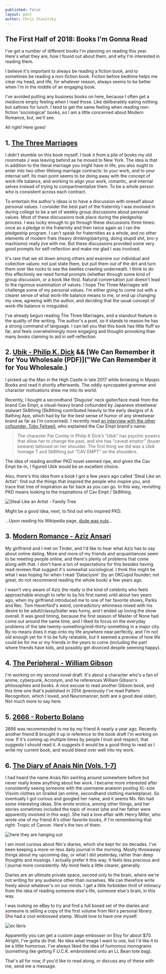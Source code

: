 ```yaml
---
published: false
layout: post
author: Chris Stavitsky
---
```

## The First Half of 2018: Books I'm Gonna Read

I've got a number of different books I'm planning on reading this year. Here's what they are, how I found out about them, and why I'm interested in reading them.

I believe it's important to always be reading a fiction book, and to sometimes be reading a non-fiction book. Fiction before bedtime helps me clear my head, and life, for whatever reason, always seems to be better when I'm in the middle of an engaging book.

I've avoided putting any business books on here, because I often get a mediocre empty feeling when I read those. Like deliberately eating nothing but saltines for lunch. I tend to get the same feeling when reading non-fiction 'sociological' books, so I am a little concerned about Modern Romance, but, we'll see.

All right! Here goes!

## 1. [The Three Marriages](https://www.amazon.com/Three-Marriages-Reimagining-Work-Relationship/dp/159448435X)

I didn't stumble on this book myself. I took it from a pile of books my old roommate J was leaving behind as he moved to New York. The idea is that in addition to the literal marriage you might have in life, you also ought to enter into two other lifelong marriage contracts: to your work, and to your internal self. Its main point seems to be doing away with the concept of work-life balance, and working to align your work, romantic, and internal selves instead of trying to compartmentalize them. To be a whole person who is consistent across each contract.

To entertain the author's ideas is to have a discussion with oneself about personal values. I consider the best part of the fraternity I was involved in during college to be a set of weekly group discussions about personal values. Most of these discussions took place during the pledgeship process. I was lucky enough to go through these discussions three times: once as a pledge in the fraternity and then twice again as I ran the pledgeship program. I can't speak for fraternities as a whole, and no other elements of modern frats (heavy drinking/partying, doing stupid shit, bro-y machismo) really jive with me. But these discussions provided some very good prompts for self-reflection and make me glad I was involved.

It's rare that we sit down among others and examine our individual and collective values: not just state them, but pull them out of the dirt and turn them over like rocks to see the beetles crawling underneath. I think to do this effectively we need formal prompts (whether through some kind of group discussion, or a book like this). Natural conversation just doesn't lead to the rigorous examination of values. I hope The Three Marriages will challenge some of my personal values. I'm either going to come out with a clearer sense of what work-life balance means to me, or end up changing my view, agreeing with the author, and deciding that the usual concept of work-life balance is misguided.

I've already begun reading The Three Marriages, and a standout feature is the quality of the writing. The author's a poet, so it stands to reason he has a strong command of language. I can tell you that this book has little fluff so far, and feels overwhelmingly more engaging and thought-provoking than many books claiming to aid in self-reflection.

## 2. [Ubik - Philip K. Dick](https://www.amazon.com/Ubik-Philip-K-Dick/dp/0547572298) && [We Can Remember it for You Wholesale (PDF)]("We Can Remember it for You Wholesale.)

I picked up the Man in the High Castle in late 2017 while browsing in Myopic Books and read it shortly afterwards. The oddly syncopated grammar and character motivations drew me into its world.

Recently, I bought a secondhand 'Disguise' neck gaiter/face mask from the brand Cav Empt, a visual-heavy brand cofounded by Japanese streetwear stalwart Sk8thing (Sk8thing contributed heavily to the early designs of A Bathing Ape, which had by far the best sense of humor of any streetwear brand as far as I'm concerned). I recently read [an interview with the other cofounder, Toby Feltwell](http://www.dazeddigital.com/fashion/article/31437/1/cav-empt-discuss-streetwear-grime-and-anonymity), who explained the Cav Empt brand's name: 

> The character Pat Conley in Philip K Dick’s “Ubik” has psychic powers that allow her to change the past, and she has “caveat emptor” (buyer beware) tattooed on her shoulder. The first thing we did was a Ubik homage T and Sk8thing put “CAV EMPT” on the shoulders.

The idea of reading another PKD novel seemed ripe, and given the Cav Empt tie-in, I figured Ubik would be an excellent choice.

Also, there's this idea from a book I got a few years ago called 'Steal Like an Artist': find out the things that inspired the people who inspire you, and trace that tree of inspiration as far back as you can go. In this way, revisiting PKD means looking to the inspirations of Cav Empt / Sk8thing.

![Steal Like an Artist - Family Tree](https://raw.githubusercontent.com/cstavitsky/cstavitsky.github.io/master/_posts/steal_like_artist_family_tree.jpg)

Might be a good idea, next, to find out who inspired PKD. 

...Upon reading his Wikipedia page, [dude was nuts](https://en.wikipedia.org/wiki/Philip_K._Dick#Paranormal_experiences_and_mental_health_issues)...


## 3. [Modern Romance - Aziz Ansari](https://www.amazon.com/Modern-Romance-Aziz-Ansari/dp/0143109251)

My girlfriend and I met on Tinder, and I'd like to hear what Aziz has to say about online dating. More and more of my friends and acquaintances seem to be meeting people online, and there's plenty of problems that come along with that. I don't have a ton of expectations for this besides having read reviews that suggest it's somewhat sociological. I think this might be what I was hoping for when I read 'Dataclysm' (by an OKCupid founder; not great, do not recommend reading the whole book) a few years ago.

I wasn't very aware of Aziz (he really is the kind of celebrity who feels approachable enough to refer to by his first name) until about two years ago, when my girlfriend introduced me to one of her favorite shows, Parks and Rec. Tom Haverford's weird, contradictory whininess mixed with his desire to be adult/classy/baller was funny, and I ended up loving the show overall. It was good timing, because the first season of Master of None had come out around the same time, and I liked its focus on the everyday problems of the late twenty-something/mid-thirty-something in a major city. By no means does it map onto my life anywhere near perfectly, and I'm not old enough yet for it to be fully relatable, but it seemed a preview of how life could be for me or my friends in the years to come (including the part where friends have kids, and possibly get divorced despite seeming happy). 

## 4. [The Peripheral - William Gibson](https://www.amazon.com/Peripheral-William-Gibson/dp/0425276236)

I'm working on my second novel draft. It's about a character who's a fan of anime, cyberpunk, Acronym, and he references William Gibson's philosophies and books. A nice excuse to read another Gibson book, and this time one that's published in 2014 (previously I've read Pattern Recognition, which I loved, and Neuromancer; both are a good deal older). Not much more to say here.

## 5. [2666 - Roberto Bolano](https://www.amazon.com/2666-Novel-Roberto-Bola%C3%B1o/dp/0312429215/)

2666 was recommended to me by my friend A nearly a year ago. Recently another friend B brought it up in reference to the book draft I'm working on now. If it's coming up multiple times by people I trust and respect, that suggests I should read it. A suggests it would be a good thing to read as I write my current book, and would bleed over well into my work.

## 6. [The Diary of Anais Nin (Vols. 1-7)](https://www.amazon.com/gp/product/B011M9IRT8/ref=series_rw_dp_sw)

I had heard the name Anais Nin swirling around somewhere before but never really knew anything about her work. I became more interested after consistently seeing someone with the username anaisnin posting XL-size Visvim clothes on Grailed (an online, secondhand clothing marketplace). So eventually I got curious and googled her name, and it seems Ms. Nin had some interesting ideas. She wrote erotica, among other things, and her stories sometimes included the topic of incest (she and her father were apparently involved in this way). She had a love affair with Henry Miller, who wrote one of my friend A's other favorite books, if I'm remembering that right: Tropic of Cancer. Here's the two of them.

![here they are hanging out](https://raw.githubusercontent.com/cstavitsky/cstavitsky.github.io/master/_posts/anais_nin_henry_miller.jpg)

I am most curious about Nin's diaries, which she kept for six decades. I've been keeping a more-or-less daily journal in the morning. Mostly throwaway things about my upcoming day, or what I did yesterday, rather than deep thoughts and musings. I actually prefer it this way. It feels less precious and I journal more consistently. My mind feels a little clearer, generally.

Diaries are an ultimate private space, second only to the brain, where we're not writing for any audience other than ourselves. We can therefore write freely about whatever's on our minds. I get a little forbidden thrill of intimacy from the idea of reading someone else's life, someone else's brain, in this way.

I was looking on eBay to try and find a full boxed set of the diaries and someone is selling a copy of the first volume from Nin's personal library. She had a cool embossed stamp. Would love to have one myself.

![ex libris](https://raw.githubusercontent.com/cstavitsky/cstavitsky.github.io/master/_posts/anais_nin_ex_libris.jpg)

Apparently you can get a custom page embosser on Etsy for about $70. Alright, I've gotta do that. No idea what image I want to use, but I'd like it to be a little humorous. I've always liked the idea of humorous monograms (something like getting F.U.C.K. embroidered onto an LL Bean tote bag).

That's all for now, if you'd like to read along, or discuss any of these with me, send me a message.
